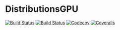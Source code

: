 # DistributionsGPU

[![Build Status](https://travis-ci.com/srinjoyganguly/DistributionsGPU.jl.svg?branch=master)](https://travis-ci.com/srinjoyganguly/DistributionsGPU.jl)
[![Build Status](https://ci.appveyor.com/api/projects/status/github/srinjoyganguly/DistributionsGPU.jl?svg=true)](https://ci.appveyor.com/project/srinjoyganguly/DistributionsGPU-jl)
[![Codecov](https://codecov.io/gh/srinjoyganguly/DistributionsGPU.jl/branch/master/graph/badge.svg)](https://codecov.io/gh/srinjoyganguly/DistributionsGPU.jl)
[![Coveralls](https://coveralls.io/repos/github/srinjoyganguly/DistributionsGPU.jl/badge.svg?branch=master)](https://coveralls.io/github/srinjoyganguly/DistributionsGPU.jl?branch=master)
